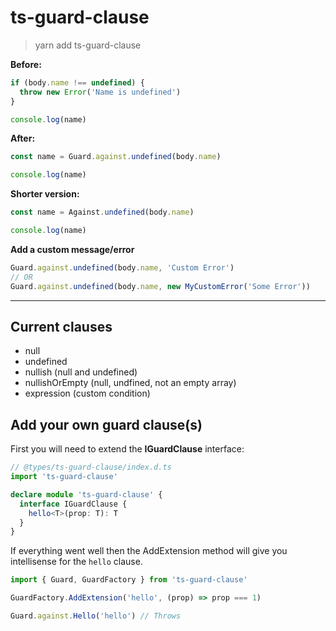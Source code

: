 # ts-guard-clause

> yarn add ts-guard-clause

**Before:**

```ts
if (body.name !== undefined) {
  throw new Error('Name is undefined')
}

console.log(name)
```

**After:**

```ts
const name = Guard.against.undefined(body.name)

console.log(name)
```

**Shorter version:**

```ts
const name = Against.undefined(body.name)

console.log(name)
```

**Add a custom message/error**

```ts
Guard.against.undefined(body.name, 'Custom Error')
// OR
Guard.against.undefined(body.name, new MyCustomError('Some Error'))
```

---

## Current clauses

- null
- undefined
- nullish (null and undefined)
- nullishOrEmpty (null, undfined, not an empty array)
- expression (custom condition)

## Add your own guard clause(s)

First you will need to extend the **IGuardClause** interface:

```ts
// @types/ts-guard-clause/index.d.ts
import 'ts-guard-clause'

declare module 'ts-guard-clause' {
  interface IGuardClause {
    hello<T>(prop: T): T
  }
}
```

If everything went well then the AddExtension method will give you intellisense for the `hello` clause.

```ts
import { Guard, GuardFactory } from 'ts-guard-clause'

GuardFactory.AddExtension('hello', (prop) => prop === 1)

Guard.against.Hello('hello') // Throws
```
